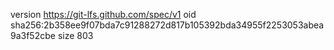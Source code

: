 version https://git-lfs.github.com/spec/v1
oid sha256:2b358ee9f07bda7c91288272d817b105392bda34955f2253053abea9a3f52cbe
size 803
